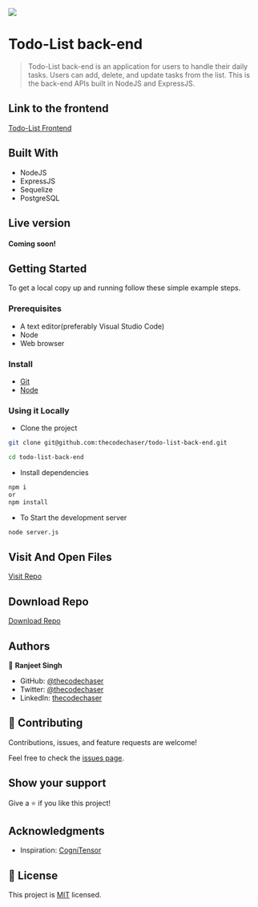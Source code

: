 ![](https://img.shields.io/badge/thecodechaser-blueviolet)

# Todo-List back-end

> Todo-List back-end is an application for users to handle their daily tasks. Users can add, delete, and update tasks from the list. This is the back-end APIs built in NodeJS and ExpressJS.

## Link to the frontend

[Todo-List Frontend](https://github.com/thecodechaser/todo-list-front-end)

## Built With

- NodeJS
- ExpressJS
- Sequelize
- PostgreSQL

## Live version

#### Coming soon!

## Getting Started

To get a local copy up and running follow these simple example steps.

### Prerequisites
- A text editor(preferably Visual Studio Code)
- Node
- Web browser

### Install
- [Git](https://git-scm.com/downloads)
- [Node](https://nodejs.org/en/download/)

### Using it Locally

- Clone the project

```bash 
git clone git@github.com:thecodechaser/todo-list-back-end.git

cd todo-list-back-end
```

- Install dependencies

```bash
npm i 
or
npm install
```
- To Start the development server
```bash
node server.js
```


## Visit And Open Files

[Visit Repo](https://github.com/thecodechaser/todo-list-back-end)

## Download Repo

[Download Repo](https://github.com/thecodechaser/todo-list-back-end/archive/refs/heads/dev.zip)

## Authors

👤 **Ranjeet Singh**

- GitHub: [@thecodechaser](https://github.com/thecodechaser)
- Twitter: [@thecodechaser](https://twitter.com/thecodechaser)
- LinkedIn: [thecodechaser](https://linkedin.com/in/thecodechaser)

## 🤝 Contributing

Contributions, issues, and feature requests are welcome!

Feel free to check the [issues page](https://github.com/thecodechaser/todo-list-back-end/issues).

## Show your support

Give a ⭐️ if you like this project!

## Acknowledgments

- Inspiration: [CogniTensor](https://www.cognitensor.com)

## 📝 License

This project is [MIT](./LICENSE.md) licensed.
